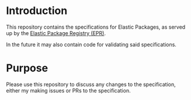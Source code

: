 # Introduction

This repository contains the specifications for Elastic Packages, as served up by the [Elastic Package Registry (EPR)](https://github.com/elastic/package-registry).

In the future it may also contain code for validating said specifications.

# Purpose

Please use this repository to discuss any changes to the specification, either my making issues or PRs to the specification.
